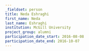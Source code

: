 ```yaml
---
_fieldset: person
title: Neda Eshraghi
first_name: Neda
last_name: Eshraghi
institution: McGill University
project_group: alumni
participation_date_start: 2016-08-08
participation_date_end: 2016-10-07
---
```

